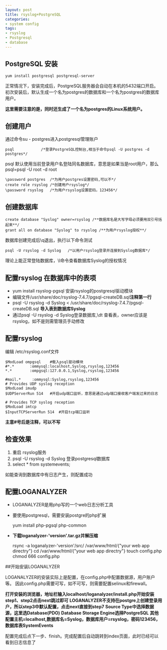```yaml
---
layout: post
title: rsyslog+PostgreSQL
categories:
- system config
tags:
- rsyslog
- Postgresql
- database
---
```


## PostgreSQL 安装

	yum install postgresql postgresql-server

正常情况下，安装完成后，PostgreSQL服务器会自动在本机的5432端口开启。
初次安装后，默认生成一个名为postgres的数据库和一个名为postgres的数据库用户。

**这里需要注意的是，同时还生成了一个名为postgres的Linux系统用户。**

## 创建用户

通过命令su - postgres进入postgresql管理账户

	psql 			/*登录PostgreSQL控制台,相当于命令psql -U postgres -d postgres*/

psql 默认使用当前登录用户名登陆同名数据库，意思是如果当是root用户，那么psql=psql -U root -d root

	\password postgres 	/*为用户postgres设置密码,可以不*/
	create role rsyslog	/*创建用户rsyslog*/
	\password rsyslog 	/*为用户rsyslog设置密码，123456*/

## 创建数据库

	create database "Syslog" owner=rsyslog /**数据库名是大写字母必须要用双引号括起来**/
	grant all on database "Syslog" to rsyslog /**为用户rsyslog授权**/

数据库创建完成后\q退出，执行以下命令测试
	
	psql -U rsyslog -d Syslog	/*以用户rsyslog登录并连接到Syslog数据库*/

理论上能正常登陆数据库，\l命令查看数据库Syslog的授权情况

## 配置rsyslog 在数据库中的表项

* yum install rsyslog-pgsql 安装rsyslog的postgresql驱动模块
* 编辑文件/usr/share/doc/rsyslog-7.4.7/pgsql-createDB.sql**注释第一行**
* psql -U rsyslog -d Syslog &lt; /usr/share/doc/rsyslog-7.4.7/pgsql-createDB.sql **导入表到数据库Syslog**
* 通过psql -U rsyslog -d Syslog登录数据库,\dt 查看表，owner应该是rsyslog，如不是则需管理员手动修改

## 配置rsyslog 

编辑 /etc/rsyslog.conf文件

	$ModLoad ompgsql 	#载入psql驱动模块
	#*.*	   :ommysql:localhost,Syslog,rsyslog,123456
	*.*        :ompgsql:127.0.0.1,Syslog,rsyslog,123456 

	#mail.*     :ommysql:Syslog,rsyslog,123456
	# Provides UDP syslog reception
	$ModLoad imudp
	$UDPServerRun 514	#开启udp端口监听，意思是通过udp端口接收客户端发过来的日志

	# Provides TCP syslog reception
	$ModLoad imtcp
	$InputTCPServerRun 514  #开启tcp端口监听

**主意#号后是注释，可以不写**

## 检查效果

1. 重启 rsyslog服务
2. psql -U rsyslog -d Syslog 登录postgresql数据库
3. select * from systemevents;

如能查询到数据库中有日志产生，则配置成功

## 配置LOGANALYZER

* LOGANALYZER是用php写的一个web日志分析工具
* 要使用postgresql，需要安装postgre的php扩展

	yum install php-pgsql  php-common

* **下载loganalyzer-'version'.tar.gz并解压缩**

	rsync -a loganalyzer-'version'/src/ /var/www/html/{"your web app directry"}
	cd /var/www/html/{"your web app directry"}
	touch config.php
	chmod 666 config.php

##开始安装LOGANALYZER

LOGANALYZER的安装实际上是配置，在config.php中配置数据源，用户账户等。
因此config.php需要可写，如不可写，则需要配置selinux和firewall。

**打开安装的浏览器，地址栏输入localhost/loganalyzer/install.php开始安装**
**step1、step2点击next跳过即可**
**LOGANALYZER不支持在postgre上创建登录用户，所以step3中默认配置，点击next直接到step7**
**Source Type中选择数据源，这里选Database(PDO)**
**Database Storage Engine选择PostgreSQL**
**其他配置主机=localhost,数据库名=Syslog，数据库用户=rsyslog，密码123456，数据库表SystemEvents**

配置完成后点下一步、finish。完成配置后自动跳转到index页面，此时已经可以看到日志信息了
